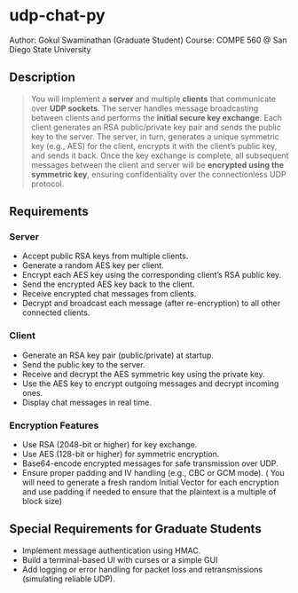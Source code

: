# udp-chat-py
Author: Gokul Swaminathan (Graduate Student)
Course: COMPE 560 @ San Diego State University

## Description
> You will implement a **server** and multiple **clients** that communicate over **UDP sockets**. The
server handles message broadcasting between clients and performs the **initial secure key
exchange**. Each client generates an RSA public/private key pair and sends the public key to the
server. The server, in turn, generates a unique symmetric key (e.g., AES) for the client, encrypts
it with the client’s public key, and sends it back.
Once the key exchange is complete, all subsequent messages between the client and server will
be **encrypted using the symmetric key**, ensuring confidentiality over the connectionless UDP
protocol.

## Requirements

### Server
* Accept public RSA keys from multiple clients.
* Generate a random AES key per client.
* Encrypt each AES key using the corresponding client’s RSA public key.
* Send the encrypted AES key back to the client.
* Receive encrypted chat messages from clients.
* Decrypt and broadcast each message (after re-encryption) to all other connected
clients.

### Client
* Generate an RSA key pair (public/private) at startup.
* Send the public key to the server.
* Receive and decrypt the AES symmetric key using the private key.
* Use the AES key to encrypt outgoing messages and decrypt incoming ones.
* Display chat messages in real time.

### Encryption Features
* Use RSA (2048-bit or higher) for key exchange.
* Use AES (128-bit or higher) for symmetric encryption.
* Base64-encode encrypted messages for safe transmission over UDP.
* Ensure proper padding and IV handling (e.g., CBC or GCM mode). ( You will need to
generate a fresh random Initial Vector for each encryption and use padding if needed to
ensure that the plaintext is a multiple of block size)

## Special Requirements for Graduate Students
* Implement message authentication using HMAC.
* Build a terminal-based UI with curses or a simple GUI
* Add logging or error handling for packet loss and retransmissions (simulating reliable
UDP).
